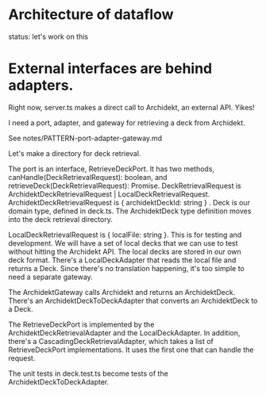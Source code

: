 # Architecture of dataflow

status: let's work on this

# External interfaces are behind adapters.

Right now, server.ts makes a direct call to Archidekt, an external API. Yikes!

I need a port, adapter, and gateway for retrieving a deck from Archidekt.

See notes/PATTERN-port-adapter-gateway.md

Let's make a directory for deck retrieval.

The port is an interface, RetrieveDeckPort. It has two methods, canHandle(DeckRetrievalRequest): boolean, and retrieveDeck(DeckRetrievalRequest): Promise<Deck>. DeckRetrievalRequest is ArchidektDeckRetrievalRequest | LocalDeckRetrievalRequest. ArchidektDeckRetrievalRequest is { archidektDeckId: string } . Deck is our domain type, defined in deck.ts. The ArchidektDeck type definition moves into the deck retrieval directory.

LocalDeckRetrievalRequest is { localFile: string }. This is for testing and development. We will have a set of local decks that we can use to test without hitting the Archidekt API. The local decks are stored in our own deck format. There's a LocalDeckAdapter that reads the local file and returns a Deck. Since there's no translation happening, it's too simple to need a separate gateway.

The ArchidektGateway calls Archidekt and returns an ArchidektDeck. There's an ArchidektDeckToDeckAdapter that converts an ArchidektDeck to a Deck.

The RetrieveDeckPort is implemented by the ArchidektDeckRetrievalAdapter and the LocalDeckAdapter. In addition, there's a CascadingDeckRetrievalAdapter, which takes a list of RetrieveDeckPort implementations. It uses the first one that can handle the request.

The unit tests in deck.test.ts become tests of the ArchidektDeckToDeckAdapter.
